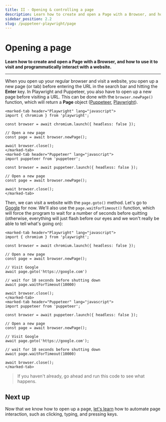 ```yaml
---
title: II - Opening & controlling a page
description: Learn how to create and open a Page with a Browser, and how to use it to visit and programmatically interact with a website.
sidebar_position: 2.2
slug: /puppeteer-playwright/page
---
```


# [](#opening-a-page) Opening a page

**Learn how to create and open a Page with a Browser, and how to use it to visit and programmatically interact with a website.**

---

When you open up your regular browser and visit a website, you open up a new page (or tab) before entering the URL in the search bar and hitting the **Enter** key. In Playwright and Puppeteer, you also have to open up a new page before visiting a URL. This can be done with the `browser.newPage()` function, which will return a **Page** object ([Puppeteer](https://pptr.dev/#?product=Puppeteer&version=v13.7.0&show=api-class-page), [Playwright](https://playwright.dev/docs/api/class-page)).

```marked-tabs
<marked-tab header="Playwright" lang="javascript">
import { chromium } from 'playwright';

const browser = await chromium.launch({ headless: false });

// Open a new page
const page = await browser.newPage();

await browser.close();
</marked-tab>
<marked-tab header="Puppeteer" lang="javascript">
import puppeteer from 'puppeteer';

const browser = await puppeteer.launch({ headless: false });

// Open a new page
const page = await browser.newPage();

await browser.close();
</marked-tab>
```

Then, we can visit a website with the `page.goto()` method. Let's go to [Google](https://google.com) for now. We'll also use the `page.waitForTimeout()` function, which will force the program to wait for a number of seconds before quitting (otherwise, everything will just flash before our eyes and we won't really be able to tell what's going on):

```marked-tabs
<marked-tab header="Playwright" lang="javascript">
import { chromium } from 'playwright';

const browser = await chromium.launch({ headless: false });

// Open a new page
const page = await browser.newPage();

// Visit Google
await page.goto('https://google.com')

// wait for 10 seconds before shutting down
await page.waitForTimeout(10000)

await browser.close();
</marked-tab>
<marked-tab header="Puppeteer" lang="javascript">
import puppeteer from 'puppeteer';

const browser = await puppeteer.launch({ headless: false });

// Open a new page
const page = await browser.newPage();

// Visit Google
await page.goto('https://google.com');

// wait for 10 seconds before shutting down
await page.waitForTimeout(10000)

await browser.close();
</marked-tab>
```

> If you haven't already, go ahead and run this code to see what happens.

## [](#next) Next up

Now that we know how to open up a page, [let's learn](./interacting_with_a_page.md) how to automate page interaction, such as clicking, typing, and pressing keys.
